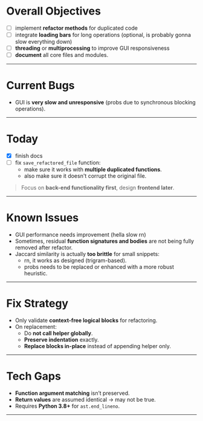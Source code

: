 # Overall Objectives
- [ ] implement **refactor methods** for duplicated code
- [ ] integrate **loading bars** for long operations (optional, is probably gonna slow everything down)
- [ ] **threading** or **multiprocessing** to improve GUI responsiveness
- [ ] **document** all core files and modules.

---

# Current Bugs
- GUI is **very slow and unresponsive** (probs due to synchronous blocking operations).

---

# Today
- [x] finish docs
- [ ] fix `save_refactored_file` function:
  - make sure it works with **multiple duplicated functions**.
  - also make sure it doesn't corrupt the original file.

> Focus on **back-end functionality first**, design **frontend later**.

---

# Known Issues
- GUI performance needs improvement (hella slow rn)
- Sometimes, residual **function signatures and bodies** are not being fully removed after refactor.
- Jaccard similarity is actually **too brittle** for small snippets:
  - rn, it works as designed (trigram-based).
  - probs needs to be replaced or enhanced with a more robust heuristic.

---

# Fix Strategy
- Only validate **context-free logical blocks** for refactoring.
- On replacement:
  - Do **not call helper globally**.
  - **Preserve indentation** exactly.
  - **Replace blocks in-place** instead of appending helper only.

---

# Tech Gaps
- **Function argument matching** isn’t preserved.
- **Return values** are assumed identical -> may not be true.
- Requires **Python 3.8+** for `ast.end_lineno`.

---